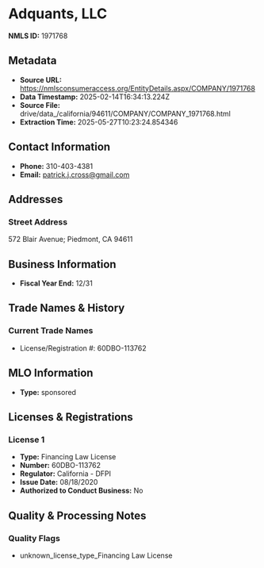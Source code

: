 # Adquants, LLC

**NMLS ID:** 1971768

## Metadata
- **Source URL:** https://nmlsconsumeraccess.org/EntityDetails.aspx/COMPANY/1971768
- **Data Timestamp:** 2025-02-14T16:34:13.224Z
- **Source File:** drive/data_/california/94611/COMPANY/COMPANY_1971768.html
- **Extraction Time:** 2025-05-27T10:23:24.854346

## Contact Information
- **Phone:** 310-403-4381
- **Email:** patrick.j.cross@gmail.com

## Addresses
### Street Address
572 Blair Avenue; Piedmont, CA 94611

## Business Information
- **Fiscal Year End:** 12/31

## Trade Names & History
### Current Trade Names
- License/Registration #: 60DBO-113762

## MLO Information
- **Type:** sponsored

## Licenses & Registrations

### License 1
- **Type:** Financing Law License
- **Number:** 60DBO-113762
- **Regulator:** California - DFPI
- **Issue Date:** 08/18/2020
- **Authorized to Conduct Business:** No

## Quality & Processing Notes
### Quality Flags
- unknown_license_type_Financing Law License
